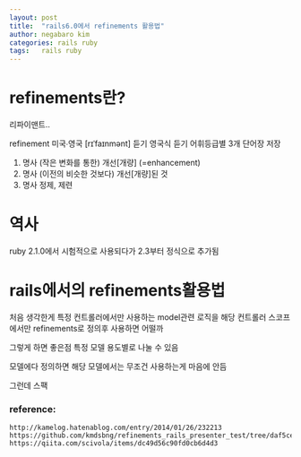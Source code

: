 ```yaml
---
layout: post
title:  "rails6.0에서 refinements 활용법"
author: negabaro kim
categories: rails ruby
tags:	rails ruby
---
```


# refinements란?

리파이맨트..

refinement 미국∙영국 [rɪˈfaɪnmənt] 듣기 영국식 듣기 어휘등급별 3개 단어장 저장
1. 명사 (작은 변화를 통한) 개선[개량] (=enhancement)
2. 명사 (이전의 비슷한 것보다) 개선[개량]된 것
3. 명사 정제, 제련


# 역사

ruby 2.1.0에서 시험적으로 사용되다가 2.3부터 정식으로 추가됨



# rails에서의 refinements활용법

처음 생각한게 특정 컨트롤러에서만 사용하는 model관련 로직을
해당 컨트롤러 스코프에서만 refinements로 정의후 사용하면 어떨까

그렇게 하면 좋은점
특정 모델 용도별로 나눌 수 있음

모델에다 정의하면 해당 모델에서는 무조건 사용하는게 마음에 안듬

그런데 스팩

### reference:

```
http://kamelog.hatenablog.com/entry/2014/01/26/232213
https://github.com/kmdsbng/refinements_rails_presenter_test/tree/daf5ce418b3310a96410e68be64fcb12a915b297
https://qiita.com/scivola/items/dc49d56c90fd0cb6d4d3
```